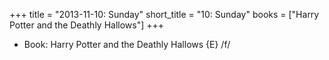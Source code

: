 +++
title = "2013-11-10: Sunday"
short_title = "10: Sunday"
books = ["Harry Potter and the Deathly Hallows"]
+++


* Book: Harry Potter and the Deathly Hallows {E} /f/
